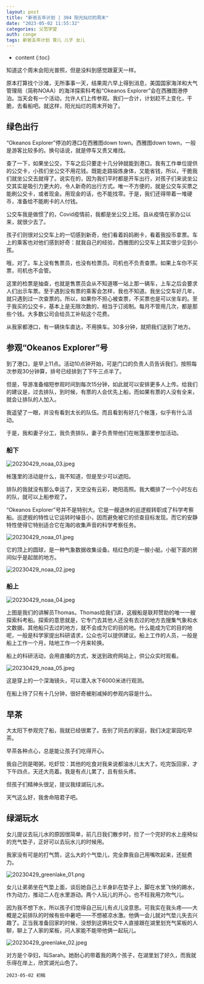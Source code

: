 ```yaml
---
layout: post
title: "新爸五年计划 | 304 阳光灿烂的周末"
date: "2023-05-02 11:55:32"
categories: 父范学堂
auth: conge
tags: 新爸五年计划 育儿 儿子 女儿
---
```

* content
{:toc}

知道这个周末会阳光普照，但是没料到感觉跟夏天一样。

原本打算找个沙滩，无所事事一天，结果周六早上得到消息，美国国家海洋和大气管理局（简称NOAA）的海洋探索科考船“Okeanos Explorer”会在西雅图港停泊。当天会有一个活动，允许人们上传参观。我们一合计，计划赶不上变化，干脆，去看船吧。就这样，阳光灿烂的周末开始了。




## 绿色出行

“Okeanos Explorer”停泊的港口在西雅图down town。西雅图down town，一般是游客比较多的。换句话说，就是停车又贵又难找。

查了一下，如果坐公交，下车之后只要走十几分钟就能到港口。我有工作单位提供的公交卡，小孩们坐公交不用花钱。既能走路锻炼身体，又能省钱，所以，干脆我们就坐公交去就得了。说实在的，因为我们平时都是开车出行，对孩子们来说坐公交其实是吸引力更大的，令人新奇的出行方式。唯一不方便的，就是公交车买票之能刷公交卡，或者现金。用现金的话，也不能找零。于是，我们还得带着一堆硬币，准备给不能刷卡的人付钱。

公交车我是做惯了的，Covid疫情前，我都是坐公交上班。自从疫情在家办公以来，就很少去了。

孩子们则很对公交车上的一切感到新奇，他们看着妈妈刷卡，看着我投币拿票。车上的乘客也对他们感到好奇：就我自己的经验，西雅图的公交车上其实很少见到小孩。

哦，对了。车上没有售票员，也没有检票员。司机也不负责查票。如果上车你不买票，司机也不会管。

这里的检票是抽查，也就是售票员会从不知道哪一站上那一辆车，上车之后会要求人们出示车票。至于遇到没有票的乘客会怎样，我也不知道。我坐公交车好几年，就只遇到过一次查票的。所以，如果你不担心被查票，不买票也是可以坐车的。至于我买的公交卡，基本上是无限次数的，相当于订阅制。每月不管用几次，都是那些个钱。大多数公司会给员工补贴这个花费。

从我家都港口，有一辆快车直达，不用换车。30多分钟，就把我们送到了地方。

## 参观“Okeanos Explorer”号

到了港口，是早上11点。活动10点钟开始，可是门口的负责人员告诉我们，按照每次参观30分钟算，排号已经排到了下午三点半了。

但是，导游准备缩短参观时间到每次15分钟，如此就可以安排更多人上传。给我们的建议是，过去排队，到时候，有票的人会优先上船，而如果有票的人没有全来，就会让排队的人加入。

我遥望了一眼，并没有看到太长的队伍。而且看到有好几个帐篷，似乎有什么活动。

于是，我和妻子分工，我负责排队，妻子负责带他们在帐篷那里参加活动。

### 船下

![20230429_noaa_03.jpeg](https://s2.loli.net/2023/05/03/5Ahq7PFDfyI81vK.jpg)

帐篷里的活动是什么，我不知道，但是至少可以遮阳。

排队的我就没有那么幸运了，天空没有云彩，艳阳高照。我大概排了一个小时左右的队，就可以上船参观了。


“Okeanos Explorer”号并不是特别大。它是一艘退休的巡逻舰转职成了科学考察船。巡逻舰的特性让它运转时噪音小，因而避免被它的侦查目标发现。而它的安静特性使得它特别适合它在海的收集声音的科学考察任务。

![20230429_noaa_01.jpeg](https://s2.loli.net/2023/05/03/13KTqJPsmrj6aiz.jpg)

它的顶上的圆球，是一种气象数据收集设备。桔红色的是一艘小艇。小艇下面的房间似乎是起居的地方。

![20230429_noaa_02.jpeg](https://s2.loli.net/2023/05/03/ct9BrEZMhe3lbs2.jpg)

### 船上

![20230429_noaa_04.jpeg](https://s2.loli.net/2023/05/03/ypfe13dNAhmaoSF.jpg)

上图是我们的讲解员Thomas。Thomas给我们讲，这艘船是联邦赞助的唯一一艘探索科考船。探索的意思就是，它专门去其他人还没有去过的地方去搜集气象和水文数据。其他船只去过的地方，就不会成为它的目的地。什么能成为它的目的地呢，一般是科学家提出科研请求，公众也可以提供建议。船上工作的人员，一般是船上工作一个月，陆地工作一个月来轮换。

船上的科研活动，会用直播的方式，发送到政府网站上，供公众实时观看。

![20230429_noaa_05.jpeg](https://s2.loli.net/2023/05/03/VmRSg6LGpC2Q3tF.jpg)

这是穿上的一个深海镜头，可以潜入水下6000米进行观测。

在船上待了只有十几分钟，很好奇被削减掉的参观内容是什么。

## 早茶

大太阳下参观完了船，我就已经很累了。告别了同去的家庭，我们决定翠园吃早茶。

早茶各种点心，总是能让孩子们吃得开心。

我自己则是喝粥，吃虾饺：其他的吃食对我来说都油水儿太大了。吃完饭回家，才下午四点，天还大亮着。我是有点儿累了，且有些头疼。

但孩子们精神头很足，提议我绿湖玩儿水。

天气这么好，我舍命陪君子吧。

## 绿湖玩水

女儿提议去玩儿水的原因很简单，前几日我们散步时，捡了一个完好的水上座椅似的充气垫子，正好可以去玩水儿的时候用。

我家没有可是的打气筒，这么大的个气垫儿，完全靠我自己用嘴吹起来，还挺费力。

![20230429_greenlake_01.png](https://s2.loli.net/2023/05/03/eNLnxPUKXu8ifGk.png)

女儿让弟弟坐在气垫上面，谈后她自己上半身趴在垫子上，脚在水里飞快的踢水，作为动力，推动二人在水里游动。两个人玩儿的开心，也不枉我用力吹气儿。

因为我不想下水，所以孩子们觉得自己玩儿有点儿没意思。可我实在我头疼——大概是之前排队的时候有些中暑吧——不想被凉水激。他俩一会儿就对气垫儿失去兴趣了。正当我准备回家的时候，没想到这俩社交牛人直接跟在湖里划充气桨板的人聊，聊上了人家的桨板，问人家能不能带他俩一起玩儿。

![20230429_greenlake_02.jpeg](https://s2.loli.net/2023/05/03/u1KBlsxfg9pZkXv.jpg)

对方是个孕妇，叫Sarah。她耐心的带着我的两个孩子，在湖里划了好久，而我就乐得在岸上，欣赏湖光山色了。

```
2023-05-02 初稿
```
